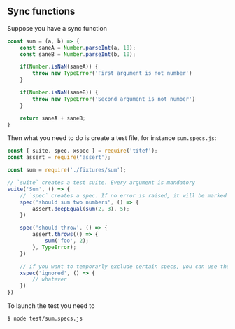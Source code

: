 ## Sync functions

Suppose you have a sync function

```javascript
const sum = (a, b) => {
    const saneA = Number.parseInt(a, 10);
    const saneB = Number.parseInt(b, 10);

    if(Number.isNaN(saneA)) {
        throw new TypeError('First argument is not number')
    }

    if(Number.isNaN(saneB)) {
        throw new TypeError('Second argument is not number')
    }

    return saneA + saneB;
}
```

Then what you need to do is create a test file, for instance `sum.specs.js`:

```javascript
const { suite, spec, xspec } = require('titef');
const assert = require('assert');

const sum = require('./fixtures/sum');

// `suite` creates a test suite. Every argument is mandatory
suite('Sum', () => {
    // `spec` creates a spec. If no error is raised, it will be marked as passed.
    spec('should sum two numbers', () => {
        assert.deepEqual(sum(2, 3), 5);
    })

    spec('should throw', () => {
        assert.throws(() => {
            sum('foo', 2);
        }, TypeError);
    })

    // if you want to temporarly exclude certain specs, you can use the `xspec` method
    xspec('ignored', () => {
        // whatever
    })
})

```

To launch the test you need to

```bash
$ node test/sum.specs.js
```
